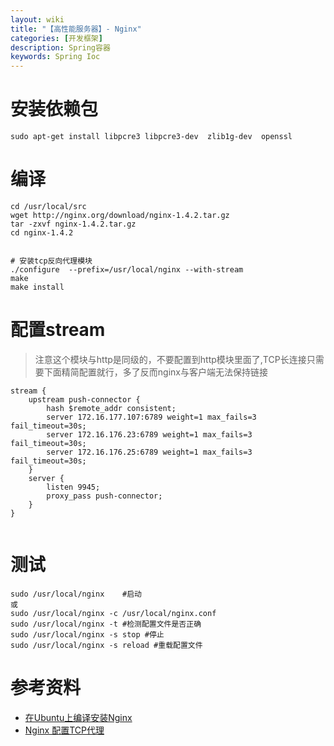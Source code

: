 ```yaml
---
layout: wiki
title: "【高性能服务器】- Nginx"
categories: [开发框架]
description: Spring容器
keywords: Spring Ioc
---
```



# 安装依赖包

```shell
sudo apt-get install libpcre3 libpcre3-dev  zlib1g-dev  openssl

```

# 编译

```shell
cd /usr/local/src
wget http://nginx.org/download/nginx-1.4.2.tar.gz
tar -zxvf nginx-1.4.2.tar.gz
cd nginx-1.4.2
 

# 安装tcp反向代理模块 
./configure  --prefix=/usr/local/nginx --with-stream
make
make install
```


# 配置stream

> 注意这个模块与http是同级的，不要配置到http模块里面了,TCP长连接只需要下面精简配置就行，多了反而nginx与客户端无法保持链接

```
stream {
    upstream push-connector {
        hash $remote_addr consistent;
        server 172.16.177.107:6789 weight=1 max_fails=3 fail_timeout=30s;
        server 172.16.176.23:6789 weight=1 max_fails=3 fail_timeout=30s;
        server 172.16.176.25:6789 weight=1 max_fails=3 fail_timeout=30s;
    }
    server {
        listen 9945;
        proxy_pass push-connector;
    }
}


```


# 测试

```shell
sudo /usr/local/nginx    #启动
或
sudo /usr/local/nginx -c /usr/local/nginx.conf
sudo /usr/local/nginx -t #检测配置文件是否正确 
sudo /usr/local/nginx -s stop #停止 
sudo /usr/local/nginx -s reload #重载配置文件
```

# 参考资料

* [在Ubuntu上编译安装Nginx](https://vsxen.github.io/2017/04/09/nginx-sourse-compile-on-ubuntu/)
* [Nginx 配置TCP代理](https://www.cnops.xyz/archives/1315)